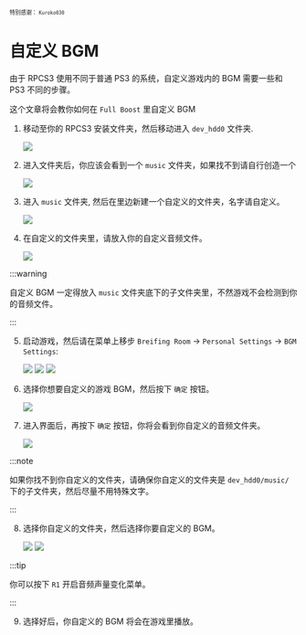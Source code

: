 ﻿---
sidebar_label: 自定义 BGM
---

<sub><sup>特别感谢： `Kuroko030`</sup></sub>

# 自定义 BGM
由于 RPCS3 使用不同于普通 PS3 的系统，自定义游戏内的 BGM 需要一些和 PS3 不同的步骤。 

这个文章将会教你如何在 `Full Boost` 里自定义 BGM

1. 移动至你的 RPCS3 安装文件夹，然后移动进入 `dev_hdd0` 文件夹.

   ![](assets%2Fcustom_bgm%2Fdev_hdd0.png)

2. 进入文件夹后，你应该会看到一个 `music` 文件夹，如果找不到请自行创造一个

   ![](assets%2Fcustom_bgm%2Fmusic.png)

3. 进入 `music` 文件夹, 然后在里边新建一个自定义的文件夹，名字请自定义。

   ![](assets%2Fcustom_bgm%2Fcustom.png)

4. 在自定义的文件夹里，请放入你的自定义音频文件。

   ![](assets%2Fcustom_bgm%2Fbgm.png)

:::warning

自定义 BGM 一定得放入 `music` 文件夹底下的子文件夹里，不然游戏不会检测到你的音频文件。

:::

5. 启动游戏，然后请在菜单上移步 `Breifing Room` -> `Personal Settings` -> `BGM Settings`:

   ![](assets%2Fcustom_bgm%2Fmain_menu.png)
   ![](assets%2Fcustom_bgm%2Fbgm_settings_menu.png)
   ![](assets%2Fcustom_bgm%2Fbgm_settings_initial.png)

6. 选择你想要自定义的游戏 BGM，然后按下 `确定` 按钮。

   ![](assets%2Fcustom_bgm%2Fbgm_selected.png)

7. 进入界面后，再按下 `确定` 按钮，你将会看到你自定义的音频文件夹。
   
   ![](assets%2Fcustom_bgm%2Fbgm_folder.png)

:::note

如果你找不到你自定义的文件夹，请确保你自定义的文件夹是 `dev_hdd0/music/` 下的子文件夹，然后尽量不用特殊文字。

:::

8. 选择你自定义的文件夹，然后选择你要自定义的 BGM。

   ![](assets%2Fcustom_bgm%2Fcustom_bgm_selected.png)
   ![](assets%2Fcustom_bgm%2Fcustom_bgm_selected_2.png)

:::tip

你可以按下 `R1` 开启音频声量变化菜单。

:::

9. 选择好后，你自定义的 BGM 将会在游戏里播放。